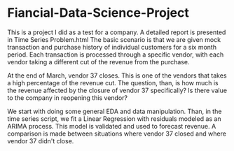 # Fiancial-Data-Science-Project
This is a project I did as a test for a company. A detailed report is presented in Time Series Problem.html
The basic scenario is that we are given mock transaction and purchase history of individual customers for a six month period.
Each transaction is processed through a specific vendor, with each vendor taking a different cut of the revenue from the purchase. 

At the end of March, vendor 37 closes. This is one of the vendors that takes a high percentage of the revenue cut. 
The question, than, is how much is the revenue affected by the closure of vendor 37 specifically? Is there value to the company in reopening this vendor?

We start with doing some general EDA and data manipulation. Than, in the time series script, we fit a Linear Regression with residuals modeled as an ARIMA process.
This model is validated and used to forecast revenue. A comparison is made between situations where vendor 37 closed and where vendor 37 didn't close.
